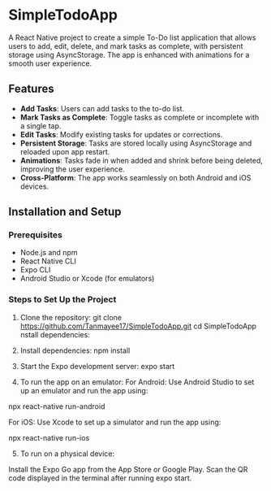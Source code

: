 # SimpleTodoApp

A React Native project to create a simple To-Do list application that allows users to add, edit, delete, and mark tasks as complete, with persistent storage using AsyncStorage. The app is enhanced with animations for a smooth user experience.

## Features

- **Add Tasks**: Users can add tasks to the to-do list.
- **Mark Tasks as Complete**: Toggle tasks as complete or incomplete with a single tap.
- **Edit Tasks**: Modify existing tasks for updates or corrections.
- **Persistent Storage**: Tasks are stored locally using AsyncStorage and reloaded upon app restart.
- **Animations**: Tasks fade in when added and shrink before being deleted, improving the user experience.
- **Cross-Platform**: The app works seamlessly on both Android and iOS devices.



## Installation and Setup

### Prerequisites

- Node.js and npm
- React Native CLI
- Expo CLI
- Android Studio or Xcode (for emulators)

### Steps to Set Up the Project

1. Clone the repository:
   git clone https://github.com/Tanmayee17/SimpleTodoApp.git
   cd SimpleTodoApp
   nstall dependencies:

2. Install dependencies:
npm install

3. Start the Expo development server:
expo start

4. To run the app on an emulator:
For Android: Use Android Studio to set up an emulator and run the app using:

npx react-native run-android

For iOS: Use Xcode to set up a simulator and run the app using:

npx react-native run-ios

5. To run on a physical device:

Install the Expo Go app from the App Store or Google Play.
Scan the QR code displayed in the terminal after running expo start.

